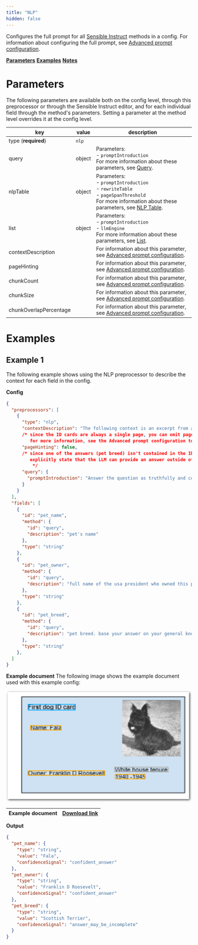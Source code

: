```yaml
---
title: "NLP"
hidden: false
---
```


Configures the full prompt for all [Sensible Instruct](doc:instruct) methods in a config. For information about configuring the full prompt, see [Advanced prompt configuration](doc:prompt).

[**Parameters**](doc:nlp#parameters)
[**Examples**](doc:nlp#examples)
[**Notes**](doc:nlp#notes)

Parameters
====

The following parameters are available both on the config level, through this preprocessor or through the Sensible Instruct editor, and for each individual field through the method's parameters. Setting a parameter at the method level overrides it at the config level.

| key                    | value  | description                                                  |
| ---------------------- | ------ | ------------------------------------------------------------ |
| type (**required**)    | `nlp`  |                                                              |
| query                  | object | Parameters:<br/>- `promptIntroduction`<br/>For more information about these parameters, see [Query](doc:query#parameters). |
| nlpTable               | object | Parameters:<br/>- `promptIntroduction`<br/>- `rewriteTable`<br/>- `pageSpanThreshold`<br/>For more information about these parameters, see [NLP Table](doc:nlp-table#parameters). |
| list                   | object | Parameters:<br/>- `promptIntroduction`<br/>- `llmEngine`<br/>For more information about these parameters, see [List](doc:list#parameters). |
| contextDescription     |        | For information about this parameter, see [Advanced prompt configuration](doc:prompt#parameters). |
| pageHinting            |        | For information about this parameter, see [Advanced prompt configuration](doc:prompt#parameters). |
| chunkCount             |        | For information about this parameter, see [Advanced prompt configuration](doc:prompt#parameters). |
| chunkSize              |        | For information about this parameter, see [Advanced prompt configuration](doc:prompt#parameters). |
| chunkOverlapPercentage |        | For information about this parameter, see [Advanced prompt configuration](doc:prompt#parameters). |

Examples
====

Example 1
---

The following example shows using the NLP preprocessor to describe the context for each field in the config.

**Config**

```json
{
  "preprocessors": [
    {
      "type": "nlp",
      "contextDescription": "The following context is an excerpt from an ID card for a presidential pet.",
      /* since the ID cards are always a single page, you can omit page information
         for more information, see the Advanced prompt configuration topic */
      "pageHinting": false,
      /* since one of the answers (pet breed) isn't contained in the ID card,
         explicitly state that the LLM can provide an answer outside of the document context.
          */
      "query": {
        "promptIntroduction": "Answer the question as truthfully and concisely as possible using the provided context. If the answer is not contained within the provided context below, but you know the answer because of your general knowledge about USA history, then answer the question."
      }
    }
  ],
  "fields": [
    {
      "id": "pet_name",
      "method": {
        "id": "query",
        "description": "pet's name"
      },
      "type": "string"
    },
    {
      "id": "pet_owner",
      "method": {
        "id": "query",
        "description": "full name of the usa president who owned this pet"
      },
      "type": "string"
    },
    {
      "id": "pet_breed",
      "method": {
        "id": "query",
        "description": "pet breed. base your answer on your general knowledge of USA history"
      },
      "type": "string"
    },
  ]
}
```

**Example document**
The following image shows the example document used with this example config:

![Click to enlarge](https://raw.githubusercontent.com/sensible-hq/sensible-docs/main/readme-sync/assets/v0/images/final/nlp.png)

| Example document | [Download link](https://raw.githubusercontent.com/sensible-hq/sensible-docs/main/readme-sync/assets/v0/pdfs/nlp.pdf) |
| ----------- | ------------------------------------------------------------ |

**Output**

```json
{
  "pet_name": {
    "type": "string",
    "value": "Fala",
    "confidenceSignal": "confident_answer"
  },
  "pet_owner": {
    "type": "string",
    "value": "Franklin D Roosevelt",
    "confidenceSignal": "confident_answer"
  },
  "pet_breed": {
    "type": "string",
    "value": "Scottish Terrier",
    "confidenceSignal": "answer_may_be_incomplete"
  }
}
```



